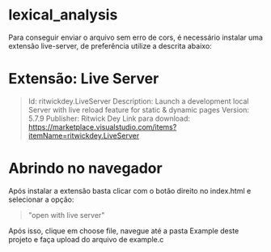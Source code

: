 # lexical_analysis
Para conseguir enviar o arquivo sem erro de cors, é necessário instalar uma extensão live-server, de preferência utilize a descrita abaixo:

# Extensão: Live Server
> Id: ritwickdey.LiveServer
Description: Launch a development local Server with live reload feature for static & dynamic pages
Version: 5.7.9
Publisher: Ritwick Dey
Link para download: https://marketplace.visualstudio.com/items?itemName=ritwickdey.LiveServer

# Abrindo no navegador
Após instalar a extensão basta clicar com o botão direito no index.html e selecionar a opção:
> "open with live server"

Após isso, clique em choose file, navegue até a pasta Example deste projeto e faça upload do arquivo de example.c